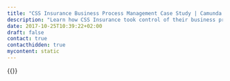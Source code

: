 ```yaml
---
title: "CSS Insurance Business Process Management Case Study | Camunda BPM"
description: "Learn how CSS Insurance took control of their business process automation and improved efficiency in their organization with Camunda. Camunda is the leader for workflow automation based on Java and BPMN 2.0. "
date: 2017-10-25T10:39:22+02:00
draft: false
contact: true
contacthidden: true
mycontent: static
---
```

{{<case-study-single
company=" CSS Insurance "
companydescription="<p>The CSS Group, headquartered in Lucerne, is a Swiss insurance group specialized in health insurance. With 1.31 million insured persons in the mandatory health insurance, the CSS is the biggest insurer in Switzerland. The company has a total of 1.78 million customers, an annual premium volume of CHF 5.09 billion, employs 2529 people and has over 125 agencies nationwide.</p>"
customerquote="<p><q>Camunda complements our system landscape perfectly,as it is based on a Java platform and a good fit for our agile process.We also want to work with the BPMN 2.0 standard and thus accelerate the process automation within CSS.</q></p>-Michael Rieger, Head of Projects"
teaser=""
usecase=""
videolink=""
logo="//images.ctfassets.net/vpidbgnakfvf/1hw8PaHKA2QwQaeQe4ys8w/089745f0ca2b838d0819ceb506945f2c/css-versicherung.svg"
pdf=""
thumbnail="">}}